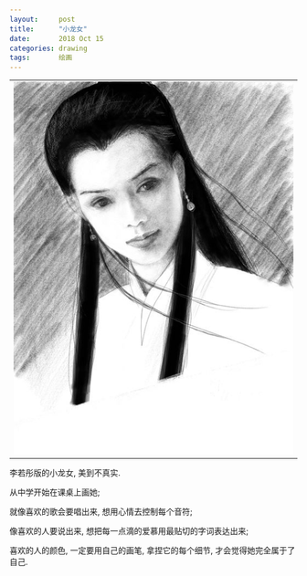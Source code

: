 ```yaml
---
layout:     post
title:      "小龙女"
date:       2018 Oct 15
categories: drawing
tags:       绘画
---
```


<!--excerpt-->

<table>
<tr>

<td style="background: none; width: 33.33%">
<a href="/post-res/dragon-girl/2018-10-04-pad-procreate.jpg" target="_blank">
<img src="/post-res/dragon-girl/2018-10-04-pad-procreate-small.jpg" />
</a>
</td>

</tr>
</table>

<!-- ![](/post-res/dragon-girl/2018-10-04-pad-procreate.jpg) -->

李若彤版的小龙女, 美到不真实.

从中学开始在课桌上画她;

就像喜欢的歌会要唱出来, 想用心情去控制每个音符;

像喜欢的人要说出来, 想把每一点滴的爱慕用最贴切的字词表达出来;

喜欢的人的颜色, 一定要用自己的画笔, 拿捏它的每个细节,
才会觉得她完全属于了自己.

<!--more-->
